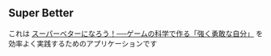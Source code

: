 ## Super Better

これは [スーパーベターになろう！──ゲームの科学で作る「強く勇敢な自分」](https://www.amazon.co.jp/dp/B018IDA89I) を効率よく実践するためのアプリケーションです
